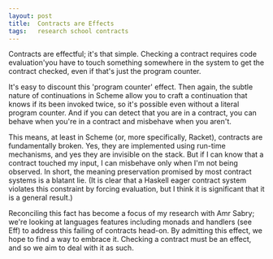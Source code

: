 ```yaml
---
layout: post
title:  Contracts are Effects
tags:   research school contracts
---
```

Contracts are effectful; it's that simple. Checking a contract requires code
evaluation'you have to touch something somewhere in the system to get the
contract checked, even if that's just the program counter.

It's easy to discount this 'program counter' effect. Then again, the subtle
nature of continuations in Scheme allow you to craft a continuation that knows
if its been invoked twice, so it's possible even without a literal program
counter. And if you can detect that you are in a contract, you can behave when
you're in a contract and misbehave when you aren't.

This means, at least in Scheme (or, more specifically, Racket), contracts are
fundamentally broken. Yes, they are implemented using run-time mechanisms, and
yes they are invisible on the stack. But if I can know that a contract touched
my input, I can misbehave only when I'm not being observed. In short, the
meaning preservation promised by most contract systems is a blatant lie. (It is
clear that a Haskell eager contract system violates this constraint by forcing
evaluation, but I think it is significant that it is a general result.)

Reconciling this fact has become a focus of my research with Amr Sabry; we're
looking at languages features including monads and handlers (see Eff) to address
this failing of contracts head-on. By admitting this effect, we hope to find a
way to embrace it. Checking a contract must be an effect, and so we aim to deal
with it as such.

